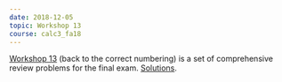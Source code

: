 ```yaml
---
date: 2018-12-05
topic: Workshop 13
course: calc3_fa18
---
```


[Workshop 13](http://ckottke.ncf.edu/calc3_fa18/workshop13.pdf) (back to the correct numbering) is a set of comprehensive review problems for the final exam.
[Solutions](http://ckottke.ncf.edu/calc3_fa18/workshop13_solns.pdf).

